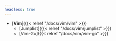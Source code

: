 ```yaml
---
headless: true
---
```


- [**Vim**]({{< relref "/docs/vim/vim" >}})
  - [Jumplist]({{< relref "/docs/vim/jumplist" >}})
  - [Vim-Go]({{< relref "/docs/vim/vim-go" >}})
<br />

<!-- - **Shortcodes** -->
<br />
